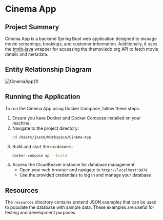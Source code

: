# Cinema App

## Project Summary

Cinema App is a backend Spring Boot web application designed to manage movie screenings, bookings, and customer information. Additionally, it uses the [tmdb-java](https://github.com/UweTrottmann/tmdb-java) wrapper for accessing the themoviedb.org API to fetch movie details and metadata.

## Entity Relationship Diagram

![CinemaApp(1)](https://github.com/user-attachments/assets/c413fc7e-2986-4db0-8a32-d81e0ff81621)


## Running the Application

To run the Cinema App using Docker Compose, follow these steps:

1. Ensure you have Docker and Docker Compose installed on your machine.
2. Navigate to the project directory:
    ```sh
    cd /Users/jason/Workspace/Cinema-App
    ```
3. Build and start the containers:
    ```sh
    docker-compose up --build
    ```
4. Access the CloudBeaver instance for database management:
    - Open your web browser and navigate to `http://localhost:8978`
    - Use the provided credentials to log in and manage your database

## Resources

The `resources` directory contains pretend JSON examples that can be used to populate the database with sample data. These examples are useful for testing and development purposes.


